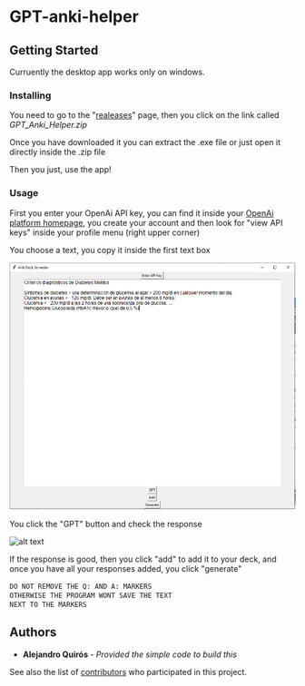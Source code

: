 # GPT-anki-helper

## Getting Started

Curruently the desktop app works only on windows.

### Installing

You need to go to the "[realeases](https://github.com/GingerAle3101/GPT-anki-helper/releases)" page, then you click on the link called *GPT_Anki_Helper.zip*

Once you have downloaded it you can extract the .exe file or just open it directly inside the .zip file


Then you just, use the app!

### Usage

First you enter your OpenAi API key, you can find it inside your [OpenAi platform homepage](https://platform.openai.com/), you create your account and then look for "view API keys" inside your profile menu (right upper corner)

You choose a text, you copy it inside the first text box

![alt text](image.png)

You click the "GPT" button and check the response

![alt text](isolated.png)

If the response is good, then you click "add" to add it to your deck, and once you have all your responses added, you click "generate" 

    DO NOT REMOVE THE Q: AND A: MARKERS 
    OTHERWISE THE PROGRAM WONT SAVE THE TEXT 
    NEXT TO THE MARKERS


## Authors

  - **Alejandro Quirós** - *Provided the simple code to build this*

See also the list of
[contributors](https://github.com/GingerAle3101/GPT-anki-helper/contributors)
who participated in this project.


